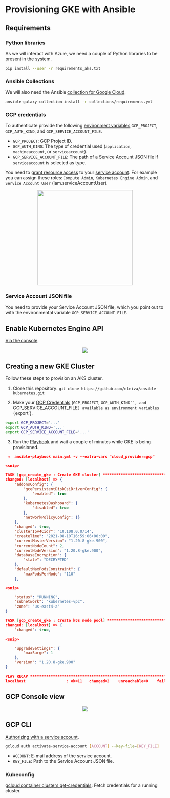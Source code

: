 # Provisioning GKE with Ansible

## Requirements

### Python libraries

As we will interact with Azure, we need a couple of Python libraries to be present in the system.

```bash
pip install --user -r requirements_aks.txt
```

### Ansible Collections

We will also need the Ansible [collection for Google Cloud](https://galaxy.ansible.com/google/cloud).

```bash
ansible-galaxy collection install -r collections/requirements.yml
```

### GCP credentials

To authenticate provide the following [environment variables](https://docs.ansible.com/ansible/latest/scenario_guides/guide_gce.html#providing-credentials-as-environment-variables) `GCP_PROJECT`, `GCP_AUTH_KIND`, and `GCP_SERVICE_ACCOUNT_FILE`.

- `GCP_PROJECT`: GCP Project ID.
- `GCP_AUTH_KIND`: The type of credential used (`application`, `machineaccount`, or `serviceaccount`).
- `GCP_SERVICE_ACCOUNT_FILE`: The path of a Service Account JSON file if `serviceaccount` is selected as type.

You need to [grant resource access](https://cloud.google.com/iam/docs/granting-changing-revoking-access#access-control-via-console) to your [service account](https://developers.google.com/identity/protocols/oauth2/service-account#creatinganaccount). For example you can assign these roles: `Compute Admin`, `Kubernetes Engine Admin`, and `Service Account User` (iam.serviceAccountUser).

<p align="center">
<img height="300" src="./pictures/iam_gke.png">
</p>

### Service Account JSON file

You need to provide your Service Account JSON file, which you point out to with the environmental variable `GCP_SERVICE_ACCOUNT_FILE`.

## Enable Kubernetes Engine API

[Via the console](https://console.cloud.google.com/apis/library/container.googleapis.com).

<p align="center">
<img src="./pictures/api_gke.png">
</p>

## Creating a new GKE Cluster

Follow these steps to provision an AKS cluster.

1. Clone this repository: `git clone https://github.com/nleiva/ansible-kubernetes.git`

2. Make your [GCP Credentials](https://cloud.google.com/docs/authentication/production) (`GCP_PROJECT`, `GCP_AUTH_KIND``, and `GCP_SERVICE_ACCOUNT_FILE`) available as environment variables (`export`).

```bash
export GCP_PROJECT='...'
export GCP_AUTH_KIND='...'
export GCP_SERVICE_ACCOUNT_FILE='...'
```

3. Run the [Playbook](main.yml) and wait a couple of minutes while GKE is being provisioned.

```json
 ⇨  ansible-playbook main.yml -v --extra-vars "cloud_provider=gcp"

<snip>

TASK [gcp_create_gke : Create GKE cluster] *****************************************************************************************************************************************************
changed: [localhost] => {
    "addonsConfig": {
        "gcePersistentDiskCsiDriverConfig": {
            "enabled": true
        },
        "kubernetesDashboard": {
            "disabled": true
        },
        "networkPolicyConfig": {}
    },
    "changed": true,
    "clusterIpv4Cidr": "10.108.0.0/14",
    "createTime": "2021-08-10T16:59:06+00:00",
    "currentMasterVersion": "1.20.8-gke.900",
    "currentNodeCount": 2,
    "currentNodeVersion": "1.20.8-gke.900",
    "databaseEncryption": {
        "state": "DECRYPTED"
    },
    "defaultMaxPodsConstraint": {
        "maxPodsPerNode": "110"
    },

<snip>

    "status": "RUNNING",
    "subnetwork": "kubernetes-vpc",
    "zone": "us-east4-a"
}

TASK [gcp_create_gke : Create k8s node pool] ***************************************************************************************************************************************************
changed: [localhost] => {
    "changed": true,

<snip>

    "upgradeSettings": {
        "maxSurge": 1
    },
    "version": "1.20.8-gke.900"
}

PLAY RECAP *************************************************************************************************************************************************************************************
localhost                  : ok=11   changed=2    unreachable=0    failed=0    skipped=4    rescued=0    ignored=0   

```

## GCP Console view

<p align="center">
<img src="./pictures/cluster_gke.png">
</p>

## GCP CLI

[Authorizing with a service account](https://cloud.google.com/sdk/docs/authorizing).

```bash
gcloud auth activate-service-account [ACCOUNT] --key-file=[KEY_FILE]
```
- `ACCOUNT`: E-mail address of the service account.
- `KEY_FILE`: Path to the Service Account JSON file.

### Kubeconfig

[gcloud container clusters get-credentials](https://cloud.google.com/sdk/gcloud/reference/container/clusters/get-credentials): Fetch credentials for a running cluster.
